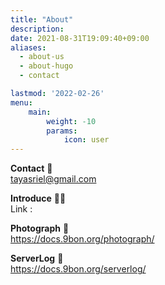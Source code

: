```yaml
---
title: "About"
description:
date: 2021-08-31T19:09:40+09:00
aliases:
  - about-us
  - about-hugo
  - contact

lastmod: '2022-02-26'
menu:
    main: 
        weight: -10
        params:
            icon: user
---
```


**Contact** 🙋  
tayasriel@gmail.com

**Introduce** 🧑‍💼  
Link :

**Photograph** 📸  
https://docs.9bon.org/photograph/

**ServerLog** 🧰  
https://docs.9bon.org/serverlog/
